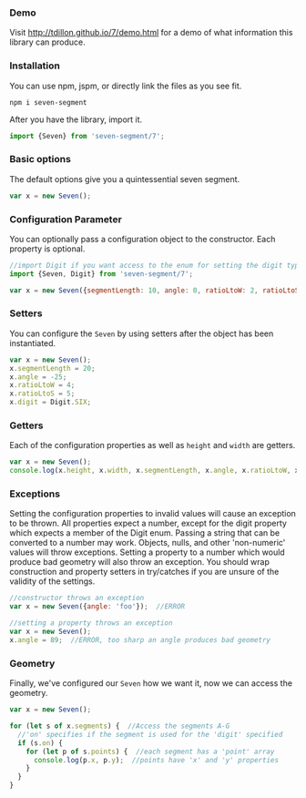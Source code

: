 ### Demo
Visit http://tdillon.github.io/7/demo.html for a demo of what information this library can produce.

### Installation
You can use npm, jspm, or directly link the files as you see fit.

```shell
npm i seven-segment
```

After you have the library, import it.

```javascript
import {Seven} from 'seven-segment/7';
```

### Basic options
The default options give you a quintessential seven segment.

```javascript
var x = new Seven();
```

### Configuration Parameter
You can optionally pass a configuration object to the constructor.  Each property is optional.

```javascript
//import Digit if you want access to the enum for setting the digit type.
import {Seven, Digit} from 'seven-segment/7';

var x = new Seven({segmentLength: 10, angle: 0, ratioLtoW: 2, ratioLtoS: .5, digit: Digit.TWO});
```

### Setters
You can configure the `Seven` by using setters after the object has been instantiated.

```javascript
var x = new Seven();
x.segmentLength = 20;
x.angle = -25;
x.ratioLtoW = 4;
x.ratioLtoS = 5;
x.digit = Digit.SIX;
```

### Getters
Each of the configuration properties as well as `height` and `width` are getters.

```javascript
var x = new Seven();
console.log(x.height, x.width, x.segmentLength, x.angle, x.ratioLtoW, x.ratioLtoS, Digit[x.digit]);
```

### Exceptions
Setting the configuration properties to invalid values will cause an exception to be thrown.  All properties expect a number, except for the digit property which expects a member of the Digit enum.  Passing a string that can be converted to a number may work.  Objects, nulls, and other 'non-numeric' values will throw exceptions.  Setting a property to a number which would produce bad geometry will also throw an exception.  You should wrap construction and property setters in try/catches if you are unsure of the validity of the settings.

```javascript
//constructor throws an exception
var x = new Seven({angle: 'foo'});  //ERROR

//setting a property throws an exception
var x = new Seven();
x.angle = 89;  //ERROR, too sharp an angle produces bad geometry
```

### Geometry
Finally, we've configured our `Seven` how we want it, now we can access the geometry.

```javascript
var x = new Seven();

for (let s of x.segments) {  //Access the segments A-G
  //'on' specifies if the segment is used for the 'digit' specified
  if (s.on) {
    for (let p of s.points) {  //each segment has a 'point' array
      console.log(p.x, p.y);  //points have 'x' and 'y' properties
    }
  }
}
```
